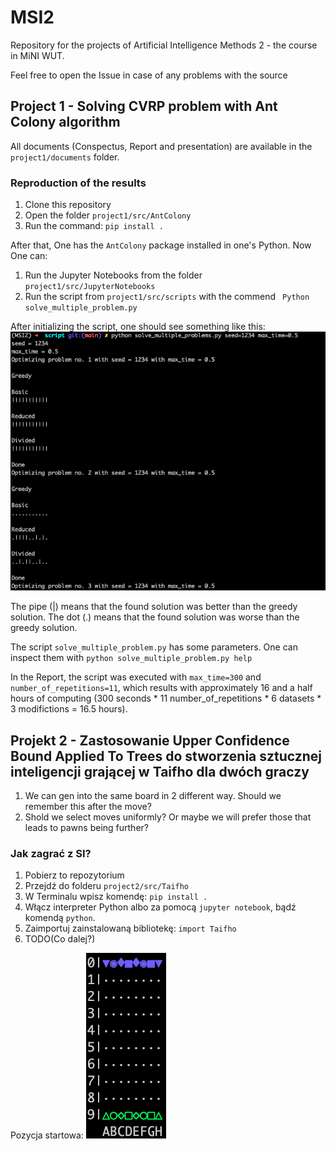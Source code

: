 # MSI2
Repository for the projects of Artificial Intelligence Methods 2 - the course in MiNI WUT.

Feel free to open the Issue in case of any problems with the source

## Project 1 - Solving CVRP problem with Ant Colony algorithm
All documents (Conspectus, Report and presentation) are available in the `project1/documents` folder.

### Reproduction of the results
1. Clone this repository
2. Open the folder `project1/src/AntColony`
3. Run the command: `pip install .`

After that, One has the `AntColony` package installed in one's Python. Now One can:

1. Run the Jupyter Notebooks from the folder `project1/src/JupyterNotebooks`
2. Run the script from `project1/src/scripts` with the commend ` Python solve_multiple_problem.py`

After initializing the script, one should see something like this:
![Ongoing_script_photo_](project1/script_ongoing.png)

The pipe (|) means that the found solution was better than the greedy solution. The dot (.) means that the found solution was worse than the greedy solution.

The script `solve_multiple_problem.py` has some parameters. One can inspect them with `python solve_multiple_problem.py help`

In the Report, the script was executed with `max_time=300` and `number_of_repetitions=11`, which results with approximately 16 and a half hours of computing (300 seconds * 11 number\_of\_repetitions * 6 datasets * 3 modifictions = 16.5 hours).

## Projekt 2 - Zastosowanie Upper Confidence Bound Applied To Trees do stworzenia sztucznej inteligencji grającej w Taifho dla dwóch graczy

1. We can gen into the same board in 2 different way. Should we remember this after the move?
2. Shold we select moves uniformly? Or maybe we will prefer those that leads to pawns being further?

### Jak zagrać z SI?
1. Pobierz to repozytorium
2. Przejdź do folderu `project2/src/Taifho`
3. W Terminalu wpisz komendę: `pip install .`
4. Włącz interpreter Python albo za pomocą `jupyter notebook`, bądź komendą `python`.
5. Zaimportuj zainstalowaną bibliotekę: `import Taifho`
6. TODO(Co dalej?)

Pozycja startowa:
![starting_board_photo](project2/starting_board.png)

